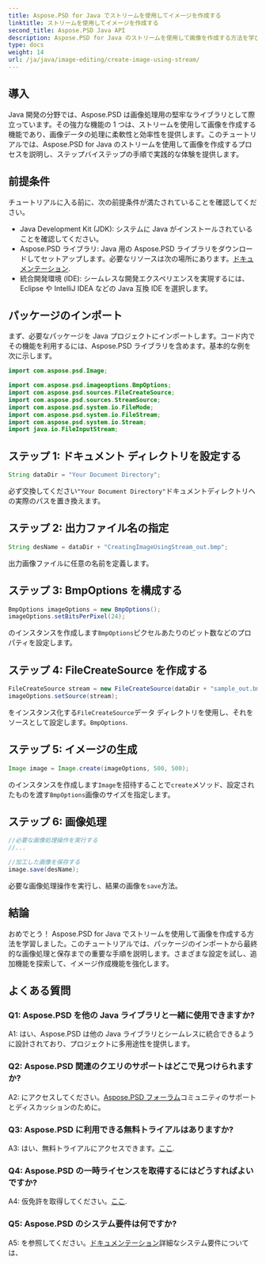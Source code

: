 ```yaml
---
title: Aspose.PSD for Java でストリームを使用してイメージを作成する
linktitle: ストリームを使用してイメージを作成する
second_title: Aspose.PSD Java API
description: Aspose.PSD for Java のストリームを使用して画像を作成する方法を学びます。効率的な画像処理を行うには、このステップバイステップのガイドに従ってください。
type: docs
weight: 14
url: /ja/java/image-editing/create-image-using-stream/
---
```

## 導入

Java 開発の分野では、Aspose.PSD は画像処理用の堅牢なライブラリとして際立っています。その強力な機能の 1 つは、ストリームを使用して画像を作成する機能であり、画像データの処理に柔軟性と効率性を提供します。このチュートリアルでは、Aspose.PSD for Java のストリームを使用して画像を作成するプロセスを説明し、ステップバイステップの手順で実践的な体験を提供します。

## 前提条件

チュートリアルに入る前に、次の前提条件が満たされていることを確認してください。

- Java Development Kit (JDK): システムに Java がインストールされていることを確認してください。
-  Aspose.PSD ライブラリ: Java 用の Aspose.PSD ライブラリをダウンロードしてセットアップします。必要なリソースは次の場所にあります。[ドキュメンテーション](https://reference.aspose.com/psd/java/).
- 統合開発環境 (IDE): シームレスな開発エクスペリエンスを実現するには、Eclipse や IntelliJ IDEA などの Java 互換 IDE を選択します。

## パッケージのインポート

まず、必要なパッケージを Java プロジェクトにインポートします。コード内でその機能を利用するには、Aspose.PSD ライブラリを含めます。基本的な例を次に示します。

```java
import com.aspose.psd.Image;

import com.aspose.psd.imageoptions.BmpOptions;
import com.aspose.psd.sources.FileCreateSource;
import com.aspose.psd.sources.StreamSource;
import com.aspose.psd.system.io.FileMode;
import com.aspose.psd.system.io.FileStream;
import com.aspose.psd.system.io.Stream;
import java.io.FileInputStream;
```

## ステップ 1: ドキュメント ディレクトリを設定する

```java
String dataDir = "Your Document Directory";
```

必ず交換してください`"Your Document Directory"`ドキュメントディレクトリへの実際のパスを置き換えます。

## ステップ 2: 出力ファイル名の指定

```java
String desName = dataDir + "CreatingImageUsingStream_out.bmp";
```

出力画像ファイルに任意の名前を定義します。

## ステップ 3: BmpOptions を構成する

```java
BmpOptions imageOptions = new BmpOptions();
imageOptions.setBitsPerPixel(24);
```

のインスタンスを作成します`BmpOptions`ピクセルあたりのビット数などのプロパティを設定します。

## ステップ 4: FileCreateSource を作成する

```java
FileCreateSource stream = new FileCreateSource(dataDir + "sample_out.bmp");
imageOptions.setSource(stream);
```

をインスタンス化する`FileCreateSource`データ ディレクトリを使用し、それをソースとして設定します。`BmpOptions`.

## ステップ 5: イメージの生成

```java
Image image = Image.create(imageOptions, 500, 500);
```

のインスタンスを作成します`Image`を招待することで`create`メソッド、設定されたものを渡す`BmpOptions`画像のサイズを指定します。

## ステップ 6: 画像処理

```java
//必要な画像処理操作を実行する
//...

//加工した画像を保存する
image.save(desName);
```

必要な画像処理操作を実行し、結果の画像を`save`方法。

## 結論

おめでとう！ Aspose.PSD for Java でストリームを使用して画像を作成する方法を学習しました。このチュートリアルでは、パッケージのインポートから最終的な画像処理と保存までの重要な手順を説明します。さまざまな設定を試し、追加機能を探索して、イメージ作成機能を強化します。

## よくある質問

### Q1: Aspose.PSD を他の Java ライブラリと一緒に使用できますか?

A1: はい、Aspose.PSD は他の Java ライブラリとシームレスに統合できるように設計されており、プロジェクトに多用途性を提供します。

### Q2: Aspose.PSD 関連のクエリのサポートはどこで見つけられますか?

 A2: にアクセスしてください。[Aspose.PSD フォーラム](https://forum.aspose.com/c/psd/34)コミュニティのサポートとディスカッションのために。

### Q3: Aspose.PSD に利用できる無料トライアルはありますか?

 A3: はい、無料トライアルにアクセスできます。[ここ](https://releases.aspose.com/).

### Q4: Aspose.PSD の一時ライセンスを取得するにはどうすればよいですか?

 A4: 仮免許を取得してください。[ここ](https://purchase.aspose.com/temporary-license/).

### Q5: Aspose.PSD のシステム要件は何ですか?

 A5: を参照してください。[ドキュメンテーション](https://reference.aspose.com/psd/java/)詳細なシステム要件については、